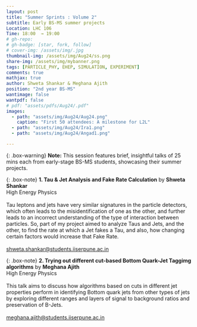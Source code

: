 ```yaml
---
layout: post
title: "Summer Sprints : Volume 2"
subtitle: Early BS-MS summer projects
Location: LHC 106
Time: 18:00  → 19:00
# gh-repo:
# gh-badge: [star, fork, follow]
# cover-img: /assets/img/.jpg
thumbnail-img: /assets/img/Aug24/ss.png
share-img: /assets/img/mybanner.png
tags: [PARTICLE_PHY, EHEP, SIMULATION, EXPERIMENT]
comments: true
mathjax: true
author: Shweta Shankar & Meghana Ajith
position: "2nd year BS-MS"
wantimage: false
wantpdf: false
# pdf: "assets/pdfs/Aug24/.pdf"
images:
  - path: "assets/img/Aug24/Aug24.png"
    caption: "First 50 attendees: A milestone for L2L"
  - path: "assets/img/Aug24/Ira1.png"
  - path: "assets/img/Aug24/Angad1.png"

---
```

{: .box-warning}
**Note:** This session features brief, insightful talks of 25 mins each from early-stage BS-MS students, showcasing their summer projects.

{: .box-note}
**1. Tau & Jet Analysis and Fake Rate Calculation** 
by **Shweta Shankar**
\
High Energy Physics
\
\
Tau leptons and jets have very similar signatures in the particle detectors, which often leads to the misidentification of one as the other, and further leads to an incorrect understanding of the type of interaction between particles. So, part of my project aimed to analyze Taus and Jets, and the other, to find the rate at which a Jet fakes a Tau, and also, how changing certain factors would increase that Fake Rate.
\
\
<i style="color: rgb(106, 20, 7);" class="fa-solid fa-envelope"></i> shweta.shankar@students.iiserpune.ac.in

{: .box-note}
**2. Trying out different cut-based Bottom Quark-Jet Taggimg algorithms** 
by **Meghana Ajith** 
\
High Energy Physics
\
\
This talk aims to discuss how algorithms based on cuts in different jet properties perform in identifying Bottom quark jets from other types of jets by exploring different ranges and layers of signal to background ratios and preservation of B-Jets. 
\
\
<i style="color: rgb(106, 20, 7);" class="fa-solid fa-envelope"></i> meghana.ajith@students.iiserpune.ac.in

<!-- PDF Printout --> 
<!--
<style>
.pdf-container {
width: 100%;
    overflow: auto;
}

.pdf-printout iframe {
    width: 100%;
    height: 550px; /* Default height for larger screens */
    border: none;
}
    
@media (max-width: 768px) {
    .pdf-printout iframe {
    height: 400px; /* Adjust height for medium screens */
    }
}
    
@media (max-width: 480px) {
    .pdf-printout iframe {
    height: 300px; /* Adjust height for small screens */
    }
}
</style>
    
<h5 style="font-weight: bold;"><em>Resources</em></h5>
<h5 style="font-weight: normal;"><em>1. Pulsed Laser Deposition and its applications by Ira Mishra</em></h5>
<div class="pdf-container">
    <div class="pdf-printout">
        <iframe src="{{ "assets/pdfs/Aug24/Ira.pdf" | relative_url }}"></iframe>
    </div>
</div>
<p></p>

<h5 style="font-weight: normal;"><em>2. What does Absolute Temperature really mean? by Angad Singh</em></h5>
<div class="pdf-container">
    <div class="pdf-printout">
        <iframe src="{{ "assets/pdfs/Aug24/Angad.pdf" | relative_url }}"></iframe>
    </div>
</div>
<p></p> -->